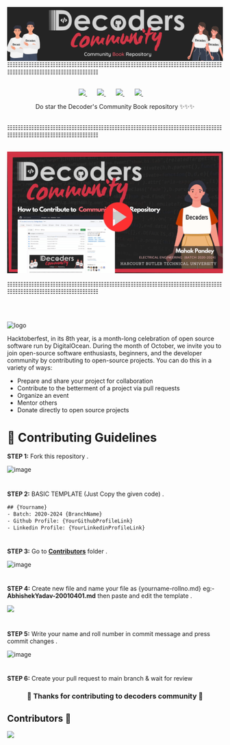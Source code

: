 <img align="center" width="1000" alt="logo" src="assets/Community-repo.png">

<br/>
☷☷☷☷☷☷☷☷☷☷☷☷☷☷☷☷☷☷☷☷☷☷☷☷☷☷☷☷☷☷☷☷☷☷☷☷☷☷☷☷☷☷☷☷☷☷☷☷☷☷☷☷☷☷☷☷☷
 <br/> <br/>

  <p align="center">
<a href="https://t.me/decoderscommunity">
    <img src="https://upload.wikimedia.org/wikipedia/commons/8/82/Telegram_logo.svg" height="50px" />
  </a>&nbsp; &nbsp; &nbsp;
  <a href="https://www.linkedin.com/company/decoderscommunity">
    <img src="https://raw.githubusercontent.com/alexnaiman/alexnaiman/master/resources/linkedin.webp" height="50px" />
  </a>&nbsp; &nbsp; &nbsp;
  <a href="https://instagram.com/decoderscommunity">
    <img src="https://upload.wikimedia.org/wikipedia/commons/thumb/1/13/CIS-A2K_Instagram_Icon_%28Pink%29.svg/640px-CIS-A2K_Instagram_Icon_%28Pink%29.svg.png" height="50px" />
  </a>&nbsp; &nbsp; &nbsp;
  <a href="https://bit.ly/DecodersYoutube">
    <img src="https://upload.wikimedia.org/wikipedia/commons/thumb/b/b1/Antu_youtube-dl.svg/640px-Antu_youtube-dl.svg.png" height="50px" />
  </a>&nbsp; &nbsp; &nbsp;
  
 
</p>

 <p align="center">
 Do star the Decoder's Community Book repository ✨✨✨

</p>

  <br/>
☷☷☷☷☷☷☷☷☷☷☷☷☷☷☷☷☷☷☷☷☷☷☷☷☷☷☷☷☷☷☷☷☷☷☷☷☷☷☷☷☷☷☷☷☷☷☷☷☷☷☷☷☷☷☷☷☷
  <br/>  <br/>

<p align="center"><a href="https://youtu.be/KPqjTNk-kKg"><img src="assets/CommunityBooks-Repo.gif"></img></a></p>



☷☷☷☷☷☷☷☷☷☷☷☷☷☷☷☷☷☷☷☷☷☷☷☷☷☷☷☷☷☷☷☷☷☷☷☷☷☷☷☷☷☷☷☷☷☷☷☷☷☷☷☷☷☷☷☷☷


 <br/> <br/>

<img width="1000" alt="logo" src="https://user-images.githubusercontent.com/72811435/135575798-105b3530-6325-46d6-9935-76c41c683f04.png">

Hacktoberfest, in its 8th year, is a month-long celebration of open source software run by DigitalOcean. During the month of October, we invite you to join open-source software enthusiasts, beginners, and the developer community by contributing to open-source projects. You can do this in a variety of ways:

- Prepare and share your project for collaboration
- Contribute to the betterment of a project via pull requests
- Organize an event
- Mentor others
- Donate directly to open source projects

#

# 🚀 Contributing Guidelines

**STEP 1:** Fork this repository .

![image](https://user-images.githubusercontent.com/23385605/135757565-88fc32a2-171a-4489-88f4-81aa24655bdd.png)

#

**STEP 2:** BASIC TEMPLATE (Just Copy the given code) .

```
## {Yourname}
- Batch: 2020-2024 {BranchName}
- Github Profile: {YourGithubProfileLink}
- Linkedin Profile: {YourLinkedinProfileLink}
```

#

**STEP 3:** Go to [**Contributors**](https://github.com/decodershbtu/Decoders-Community/tree/main/Contributors) folder .

![image](https://user-images.githubusercontent.com/23385605/135766009-52483503-9798-4cb3-8ad3-9908ed0eed10.png)

#

**STEP 4:** Create new file and name your file as {yourname-rollno.md} eg:- **AbhishekYadav-20010401.md** then paste and edit the template .

<img src="https://github.com/decodershbtu/Decoders-Community/blob/main/assets/create-your-name-file.gif"></img>

#

**STEP 5:** Write your name and roll number in commit message and press commit changes .

![image](https://user-images.githubusercontent.com/23385605/135766743-193aff56-63ac-4023-85ba-9964441e0bca.png)

#

**STEP 6:** Create your pull request to main branch & wait for review

<h3 align="center">🎉 Thanks for contributing to decoders community 🎉</h3>

## Contributors 🎉
<a href="https://github.com/DecodersCommunity/Decoders-Community/graphs/contributors">
  <img src="https://contrib.rocks/image?repo=DecodersCommunity/Decoders-Community" />
</a>
